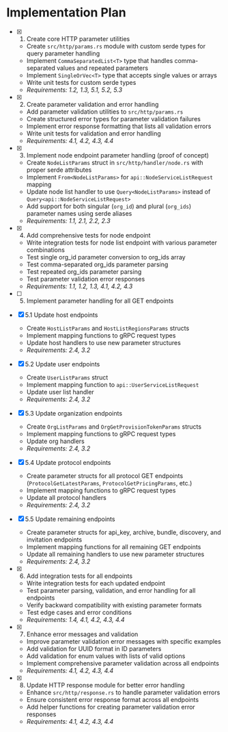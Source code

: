 # Implementation Plan

- [x] 1. Create core HTTP parameter utilities
  - Create `src/http/params.rs` module with custom serde types for query parameter handling
  - Implement `CommaSeparatedList<T>` type that handles comma-separated values and repeated parameters
  - Implement `SingleOrVec<T>` type that accepts single values or arrays
  - Write unit tests for custom serde types
  - _Requirements: 1.2, 1.3, 5.1, 5.2, 5.3_

- [x] 2. Create parameter validation and error handling
  - Add parameter validation utilities to `src/http/params.rs`
  - Create structured error types for parameter validation failures
  - Implement error response formatting that lists all validation errors
  - Write unit tests for validation and error handling
  - _Requirements: 4.1, 4.2, 4.3, 4.4_

- [x] 3. Implement node endpoint parameter handling (proof of concept)
  - Create `NodeListParams` struct in `src/http/handler/node.rs` with proper serde attributes
  - Implement `From<NodeListParams>` for `api::NodeServiceListRequest` mapping
  - Update node list handler to use `Query<NodeListParams>` instead of `Query<api::NodeServiceListRequest>`
  - Add support for both singular (`org_id`) and plural (`org_ids`) parameter names using serde aliases
  - _Requirements: 1.1, 2.1, 2.2, 2.3_

- [x] 4. Add comprehensive tests for node endpoint
  - Write integration tests for node list endpoint with various parameter combinations
  - Test single org_id parameter conversion to org_ids array
  - Test comma-separated org_ids parameter parsing
  - Test repeated org_ids parameter parsing
  - Test parameter validation error responses
  - _Requirements: 1.1, 1.2, 1.3, 4.1, 4.2, 4.3_

- [ ] 5. Implement parameter handling for all GET endpoints
- [x] 5.1 Update host endpoints
  - Create `HostListParams` and `HostListRegionsParams` structs
  - Implement mapping functions to gRPC request types
  - Update host handlers to use new parameter structures
  - _Requirements: 2.4, 3.2_

- [x] 5.2 Update user endpoints  
  - Create `UserListParams` struct
  - Implement mapping function to `api::UserServiceListRequest`
  - Update user list handler
  - _Requirements: 2.4, 3.2_

- [x] 5.3 Update organization endpoints
  - Create `OrgListParams` and `OrgGetProvisionTokenParams` structs
  - Implement mapping functions to gRPC request types
  - Update org handlers
  - _Requirements: 2.4, 3.2_

- [x] 5.4 Update protocol endpoints
  - Create parameter structs for all protocol GET endpoints (`ProtocolGetLatestParams`, `ProtocolGetPricingParams`, etc.)
  - Implement mapping functions to gRPC request types
  - Update all protocol handlers
  - _Requirements: 2.4, 3.2_

- [x] 5.5 Update remaining endpoints
  - Create parameter structs for api_key, archive, bundle, discovery, and invitation endpoints
  - Implement mapping functions for all remaining GET endpoints
  - Update all remaining handlers to use new parameter structures
  - _Requirements: 2.4, 3.2_

- [x] 6. Add integration tests for all endpoints
  - Write integration tests for each updated endpoint
  - Test parameter parsing, validation, and error handling for all endpoints
  - Verify backward compatibility with existing parameter formats
  - Test edge cases and error conditions
  - _Requirements: 1.4, 4.1, 4.2, 4.3, 4.4_

- [x] 7. Enhance error messages and validation
  - Improve parameter validation error messages with specific examples
  - Add validation for UUID format in ID parameters
  - Add validation for enum values with lists of valid options
  - Implement comprehensive parameter validation across all endpoints
  - _Requirements: 4.1, 4.2, 4.3, 4.4_

- [x] 8. Update HTTP response module for better error handling
  - Enhance `src/http/response.rs` to handle parameter validation errors
  - Ensure consistent error response format across all endpoints
  - Add helper functions for creating parameter validation error responses
  - _Requirements: 4.1, 4.2, 4.3, 4.4_